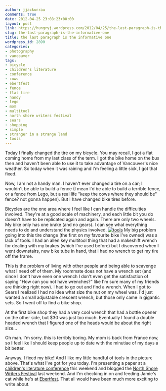 ```yaml
---
author: jjackunrau
comments: true
date: 2012-04-25 23:08:23+00:00
layout: post
link: https://hungryj.wordpress.com/2012/04/25/the-last-paragraph-is-the-informative-one/
slug: the-last-paragraph-is-the-informative-one
title: the last paragraph is the informative one
wordpress_id: 2890
categories:
- photography
- vancouver
tags:
- bicycle
- children's literature
- conference
- cows
- ebertfest
- fence
- flat tire
- handy
- lego
- mom
- multitool
- north shore writers festival
- sears
- shopping
- simple
- stranger in a strange land
- tools
---
```


Today I finally changed the tire on my bicycle. You may recall, I got a flat coming home from my last class of the term. I got the bike home on the bus then and haven't been able to use it to take advantage of Vancouver's nice weather. So today when it was raining and I'm feeling a little sick, I got that fixed.

Now, I am not a handy man. I haven't ever changed a tire on a car; I wouldn't be able to build a fence (I mean I'd be able to build a terrible fence, or a fence from Lego, but a real life "keep the cows where they should be" fence? not gonna happen). But I have changed bike tires before. 

Bicycles are the one area where I feel like I can handle the difficulties involved. They're at a good scale of machinery, and each little bit you do doesn't have to be replicated again and again. There are only two wheels. My bike only has one brake (and no gears). I can see what everything needs to do and understand the physics involved.
[![tools](http://farm8.staticflickr.com/7057/7114066929_34aab821a0.jpg)](http://www.flickr.com/photos/hungry_j/7114066929/)
My big problem going into this tire change (the first on my favourite bike I've owned) was a lack of tools. I had an allen key multitool thing that had a makeshift wrench for dealing with my brakes (which I've used before) but I discovered when I went downstairs, new bike tube in hand, that I had no wrench to get my tire off the frame.

This is the problem of living with other people and being able to scavenge what I need off of them. My roommate does not have a wrench set (and since I don't have even one wrench I don't even get the satisfaction of saying "How can you not have wrenches?" like I'm sure many of my friends are thinking right now). I had to go out and find a wrench. When I got to Sears I realized I had no idea what size the nut on my wheel was. I'd just wanted a small adjustable crescent wrench, but those only came in gigantic sets. So I went off to find a bike shop.

At the first bike shop they had a very cool wrench that had a bottle opener on the other side, but $30 was just too much. Eventually I found a double headed wrench that I figured one of the heads would be about the right size... 

Oh man. I'm sorry. this is terribly boring. My mom is back from France now, so I feel like I should keep people up to date with the minutiae of my days a bit better.

Anyway. I fixed my bike! And I like my little handful of tools in the picture above. That's what I've got for you today. I'm presenting a paper at a [children's literature conference](http://blogs.ubc.ca/childlitconference2012/) this weekend and blogged the [North Shore Writers Festival](http://northshorewritersfestival.com/) last weekend. And I'm checking in on and feeding Jamie's cat while he's at [Ebertfest](http://www.ebertfest.com/). That all would have been much more exciting to write about.

